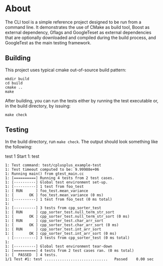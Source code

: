 About
=====

The CLI tool is a simple reference project designed to be run from a command line.
It demonstrates the use of CMake as build tool, Boost as external dependency, 
Gflags and GoogleTeset as external dependencies that are optionally downloaded and compiled during the build process,
and GoogleTest as the main testing framework.

Building
--------

This project uses typical cmake out-of-source build pattern:

    mkdir build
    cd build
    cmake ..
    make

After building, you can run the tests either by running the test executable or, in the build directory, by issuing:

    make check
    
    
Testing
-------

In the build directory, run ``make check``. The output should look something like the following:

test 1
    Start 1: test

    1: Test command: test/cplusplus_example-test
    1: Test timeout computed to be: 9.99988e+06
    1: Running main() from gtest_main.cc
    1: [==========] Running 4 tests from 2 test cases.
    1: [----------] Global test environment set-up.
    1: [----------] 1 test from foo_test
    1: [ RUN      ] foo_test.mean_variance
    1: [       OK ] foo_test.mean_variance (0 ms)
    1: [----------] 1 test from foo_test (0 ms total)
    1: 
    1: [----------] 3 tests from cpp_sorter_test
    1: [ RUN      ] cpp_sorter_test.null_term_str_sort
    1: [       OK ] cpp_sorter_test.null_term_str_sort (0 ms)
    1: [ RUN      ] cpp_sorter_test.char_arr_sort
    1: [       OK ] cpp_sorter_test.char_arr_sort (0 ms)
    1: [ RUN      ] cpp_sorter_test.int_arr_sort
    1: [       OK ] cpp_sorter_test.int_arr_sort (0 ms)
     : [----------] 3 tests from cpp_sorter_test (0 ms total)
    1: 
    1: [----------] Global test environment tear-down
    1: [==========] 4 tests from 2 test cases ran. (0 ms total)
    1: [  PASSED  ] 4 tests.
    1/1 Test #1: test .............................   Passed    0.00 sec
